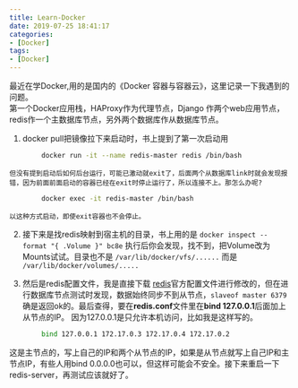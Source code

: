 ```yaml
---
title: Learn-Docker
date: 2019-07-25 18:41:17
categories:
- [Docker]
tags:
- [Docker]
---
```

最近在学Docker,用的是国内的《Docker 容器与容器云》，这里记录一下我遇到的问题。  
第一个Docker应用栈，HAProxy作为代理节点，Django 作两个web应用节点，redis作一个主数据库节点，另外两个数据库作从数据库节点。  
1. docker pull把镜像拉下来启动时，书上提到了第一次启动用  
```Bash
        docker run -it --name redis-master redis /bin/bash  
```
    但没有提到启动后如何后台运行，可能已激动就exit了，后面两个从数据库link时就会发现报错，因为前面前面启动的容器已经在exit时停止运行了，所以连接不上。那怎么办呢?  
```Bash
        docker exec -it redis-master /bin/bash  
```
    以这种方式启动，即使exit容器也不会停止。  

2. 接下来是找redis映射到宿主机的目录，书上用的是 `docker inspect --format "{ .Volume }" bc8e` 执行后你会发现，找不到，把Volume改为Mounts试试。目录也不是 `/var/lib/docker/vfs/......` 而是 `/var/lib/docker/volumes/.....`  

3. 然后是redis配置文件，我是直接下载 [redis](http://download.redis.io/redis-stable/redis.conf "redis.conf")官方配置文件进行修改的，但在进行数据库节点测试时发现，数据始终同步不到从节点，`slaveof master 6379` 确是返回ok的。最后查得，要在**redis.conf**文件里在**bind 127.0.0.1**后面加上从节点的IP。 因为127.0.0.1是只允许本机访问，比如我是这样写的。  
```Bash
        bind 127.0.0.1 172.17.0.3 172.17.0.4 172.17.0.2  
```
这是主节点的，写上自己的IP和两个从节点的IP，如果是从节点就写上自己IP和主节点IP，有些人用bind 0.0.0.0也可以，但这样可能会不安全。接下来重启一下redis-server，再测试应该就好了。
